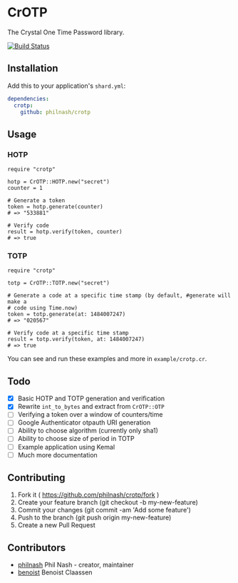 # CrOTP

The Crystal One Time Password library.

[![Build Status](https://travis-ci.org/philnash/crotp.svg?branch=master)](https://travis-ci.org/philnash/crotp)

## Installation

Add this to your application's `shard.yml`:

```yaml
dependencies:
  crotp:
    github: philnash/crotp
```

## Usage

### HOTP

```crystal
require "crotp"

hotp = CrOTP::HOTP.new("secret")
counter = 1

# Generate a token
token = hotp.generate(counter)
# => "533881"

# Verify code
result = hotp.verify(token, counter)
# => true
```

### TOTP

```crystal
require "crotp"

totp = CrOTP::TOTP.new("secret")

# Generate a code at a specific time stamp (by default, #generate will make a
# code using Time.now)
token = totp.generate(at: 1484007247)
# => "020567"

# Verify code at a specific time stamp
result = totp.verify(token, at: 1484007247)
# => true
```

You can see and run these examples and more in `example/crotp.cr`.

## Todo

- [x] Basic HOTP and TOTP generation and verification
- [x] Rewrite `int_to_bytes` and extract from `CrOTP::OTP`
- [ ] Verifying a token over a window of counters/time
- [ ] Google Authenticator otpauth URI generation
- [ ] Ability to choose algorithm (currently only sha1)
- [ ] Ability to choose size of period in TOTP
- [ ] Example application using Kemal
- [ ] Much more documentation

## Contributing

1. Fork it ( https://github.com/philnash/crotp/fork )
2. Create your feature branch (git checkout -b my-new-feature)
3. Commit your changes (git commit -am 'Add some feature')
4. Push to the branch (git push origin my-new-feature)
5. Create a new Pull Request

## Contributors

- [philnash](https://github.com/philnash) Phil Nash - creator, maintainer
- [benoist](https://github.com/benoist) Benoist Claassen
